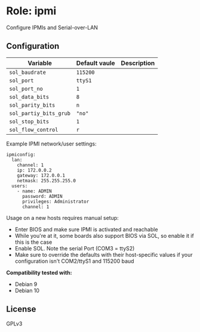 # Role: ipmi

Configure IPMIs and Serial-over-LAN

## Configuration
|Variable|Default vaule|Description|
|--------|-------------|-----------|
| `sol_baudrate` | `115200` | |
| `sol_port` | `ttyS1` | |
| `sol_port_no` | `1` | |
| `sol_data_bits` | `8` | |
| `sol_parity_bits` | `n` | |
| `sol_partiy_bits_grub` | `"no"` | |
| `sol_stop_bits` | `1` | |
| `sol_flow_control` | `r` | |

Example IPMI network/user settings:

```
ipmiconfig:
  lan:
    channel: 1
    ip: 172.0.0.2
    gateway: 172.0.0.1
    netmask: 255.255.255.0
  users:
    - name: ADMIN
      password: ADMIN
      privileges: Administrator
      channel: 1
```

Usage on a new hosts requires manual setup:
* Enter BIOS and make sure IPMI is activated and reachable
* While you're at it, some boards also support BIOS via SOL, so enable it if this is the case
* Enable SOL. Note the serial Port (COM3 = ttyS2)
* Make sure to override the defaults with their host-specific values if your configuration isn't COM2/ttyS1 and 115200 baud


**Compatibility tested with:**
  * Debian 9
  * Debian 10

## License
GPLv3
